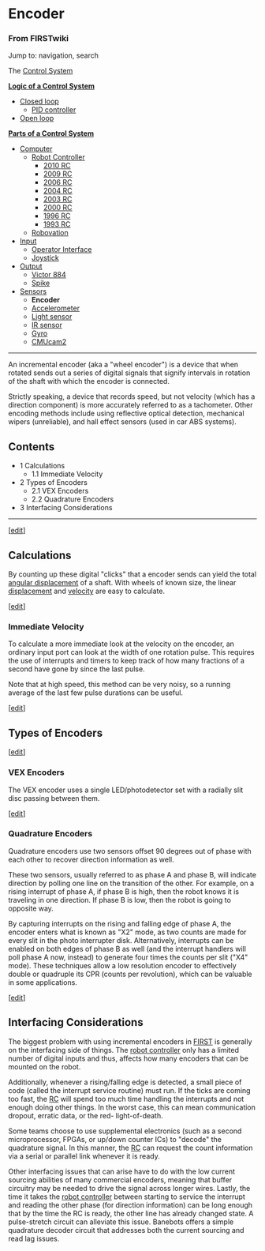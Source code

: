 # Encoder

### From FIRSTwiki

Jump to: navigation, search

The [Control System](/index.php/Control_system "Control system" )

**[Logic of a Control System](/index.php/Logic_of_a_control_system "Logic of a control system" )**

  * [Closed loop](/index.php/Closed_loop "Closed loop" )
    * [PID controller](/index.php/PID_controller "PID controller" )
  * [Open loop](/index.php/Open_loop "Open loop" )

**[Parts of a Control System](/index.php/Parts_of_a_control_system "Parts of a control system" )**

  * [Computer](/index.php/Computer "Computer" )
    * [Robot Controller](/index.php/Robot_Controller "Robot Controller" )
      * [2010 RC](/index.php/Robot_Controller_%282010%29 "Robot Controller \(2010\)" )
      * [2009 RC](/index.php/Robot_Controller_%282009%29 "Robot Controller \(2009\)" )
      * [2006 RC](/index.php/Robot_Controller_%282006%29 "Robot Controller \(2006\)" )
      * [2004 RC](/index.php/Robot_Controller_%282004%29 "Robot Controller \(2004\)" )
      * [2003 RC](/index.php/Robot_Controller_%282003%29 "Robot Controller \(2003\)" )
      * [2000 RC](/index.php/Robot_Controller_%282000%29 "Robot Controller \(2000\)" )
      * [1996 RC](/index.php?title=Robot_Controller_%281996%29&action=edit "Robot Controller \(1996\)" )
      * [1993 RC](/index.php?title=Robot_Controller_%281993%29&action=edit "Robot Controller \(1993\)" )
    * [Robovation](/index.php/Robovation "Robovation" )
  * [Input](/index.php/Input "Input" )
    * [Operator Interface](/index.php/Operator_Interface "Operator Interface" )
    * [Joystick](/index.php/Joystick "Joystick" )
  * [Output](/index.php/Output "Output" )
    * [Victor 884](/index.php/Victor_884 "Victor 884" )
    * [Spike](/index.php/Spike "Spike" )
  * [Sensors](/index.php/Sensor "Sensor" )
    * **Encoder**
    * [Accelerometer](/index.php/Accelerometer "Accelerometer" )
    * [Light sensor](/index.php?title=Light_sensor&action=edit "Light sensor" )
    * [IR sensor](/index.php/IR_sensor "IR sensor" )
    * [Gyro](/index.php/Gyro "Gyro" )
    * [CMUcam2](/index.php/CMUcam2 "CMUcam2" )  
---  
  
An incremental encoder (aka a "wheel encoder") is a device that when rotated
sends out a series of digital signals that signify intervals in rotation of
the shaft with which the encoder is connected.

Strictly speaking, a device that records speed, but not velocity (which has a
direction component) is more accurately referred to as a tachometer. Other
encoding methods include using reflective optical detection, mechanical wipers
(unreliable), and hall effect sensors (used in car ABS systems).

## Contents

  * 1 Calculations
    * 1.1 Immediate Velocity
  * 2 Types of Encoders
    * 2.1 VEX Encoders
    * 2.2 Quadrature Encoders
  * 3 Interfacing Considerations  
---  
  
[[edit](/index.php?title=Encoder&action=edit&section=1 "Edit section:
Calculations" )]

## Calculations

By counting up these digital "clicks" that a encoder sends can yield the total
[angular displacement](http://www.wikipedia.org/wiki/angular_displacement
"wikipedia:angular_displacement" ) of a shaft. With wheels of known size, the
linear [displacement](http://www.wikipedia.org/wiki/displacement
"wikipedia:displacement" ) and
[velocity](http://www.wikipedia.org/wiki/velocity "wikipedia:velocity" ) are
easy to calculate.

[[edit](/index.php?title=Encoder&action=edit&section=2 "Edit section:
Immediate Velocity" )]

### Immediate Velocity

To calculate a more immediate look at the velocity on the encoder, an ordinary
input port can look at the width of one rotation pulse. This requires the use
of interrupts and timers to keep track of how many fractions of a second have
gone by since the last pulse.

Note that at high speed, this method can be very noisy, so a running average
of the last few pulse durations can be useful.

[[edit](/index.php?title=Encoder&action=edit&section=3 "Edit section: Types of
Encoders" )]

## Types of Encoders

[[edit](/index.php?title=Encoder&action=edit&section=4 "Edit section: VEX
Encoders" )]

### VEX Encoders

The VEX encoder uses a single LED/photodetector set with a radially slit disc
passing between them.

[[edit](/index.php?title=Encoder&action=edit&section=5 "Edit section:
Quadrature Encoders" )]

### Quadrature Encoders

Quadrature encoders use two sensors offset 90 degrees out of phase with each
other to recover direction information as well.

These two sensors, usually referred to as phase A and phase B, will indicate
direction by polling one line on the transition of the other. For example, on
a rising interrupt of phase A, if phase B is high, then the robot knows it is
traveling in one direction. If phase B is low, then the robot is going to
opposite way.

By capturing interrupts on the rising and falling edge of phase A, the encoder
enters what is known as "X2" mode, as two counts are made for every slit in
the photo interrupter disk. Alternatively, interrupts can be enabled on both
edges of phase B as well (and the interrupt handlers will poll phase A now,
instead) to generate four times the counts per slit ("X4" mode). These
techniques allow a low resolution encoder to effectively double or quadruple
its CPR (counts per revolution), which can be valuable in some applications.

[[edit](/index.php?title=Encoder&action=edit&section=6 "Edit section:
Interfacing Considerations" )]

## Interfacing Considerations

The biggest problem with using incremental encoders in
[FIRST](/index.php/FIRST "FIRST" ) is generally on the interfacing side of
things. The [robot controller](/index.php/Robot_controller "Robot controller"
) only has a limited number of digital inputs and thus, affects how many
encoders that can be mounted on the robot.

Additionally, whenever a rising/falling edge is detected, a small piece of
code (called the interrupt service routine) must run. If the ticks are coming
too fast, the [RC](/index.php/Robot_controller "Robot controller" ) will spend
too much time handling the interrupts and not enough doing other things. In
the worst case, this can mean communication dropout, erratic data, or the red-
light-of-death.

Some teams choose to use supplemental electronics (such as a second
microprocessor, FPGAs, or up/down counter ICs) to "decode" the quadrature
signal. In this manner, the [RC](/index.php/Robot_controller "Robot
controller" ) can request the count information via a serial or parallel link
whenever it is ready.

Other interfacing issues that can arise have to do with the low current
sourcing abilities of many commercial encoders, meaning that buffer circuitry
may be needed to drive the signal across longer wires. Lastly, the time it
takes the [robot controller](/index.php/Robot_controller "Robot controller" )
between starting to service the interrupt and reading the other phase (for
direction information) can be long enough that by the time the RC is ready,
the other line has already changed state. A pulse-stretch circuit can
alleviate this issue. Banebots offers a simple quadrature decoder circuit that
addresses both the current sourcing and read lag issues.

